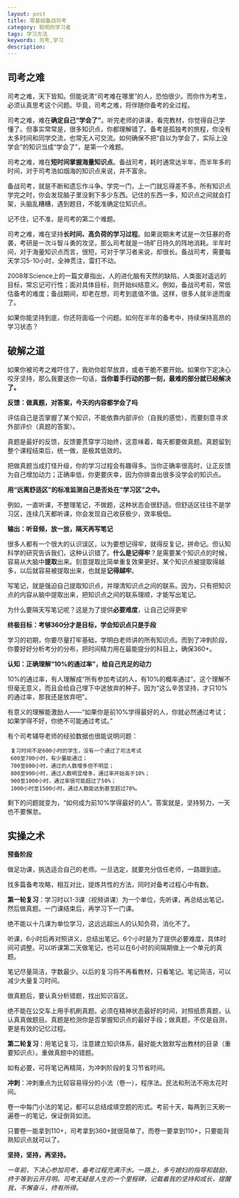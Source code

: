 ```yaml
---
layout: post
title: 零基础备战司考
category: 聪明的学习者
tags: 学习方法
keywords: 司考,学习
description: 
---
```


## 司考之难 ##
司考之难，天下皆知。但能说清“司考难在哪里”的人，恐怕很少。而你作为考生，必须认真思考这个问题。毕竟，司考之难，将伴随你备考的全过程。

司考之难，难在**确定自己“学会了”**。听完老师的讲课，看完教材，你觉得自己学懂了。但事实常常是，很多知识点，你都理解错了。备考是孤独考的旅程，你没有太多时间和同学交流，也常无人可交流。如何确保不把“自以为学会了，实际上没学会”的知识当成“学会了”，是第一个难题。

司考之难，难在**短时间掌握海量知识点**。备战司考，耗时通常达半年，而半年多的时间，对于司考浩如烟海的知识点来说，并不富余。

备战司考，就是不断和遗忘作斗争。学完一门，上一门就忘得差不多。所有知识点学完之时，你会发现脑子里没剩下多少东西。记住的东西一多，知识点之间就会打架，头脑乱糟糟，遇到题目，不能准确定位知识点。

记不住，记不准，是司考的第二个难题。

司考之难，难在坚持**长时间、高负荷的学习过程**。如果说期末考试是一次狂暴的奇袭，考研是一次斗智斗勇的攻坚，那么司考就是一场旷日持久的阵地消耗。半年时间，对于海量知识点而言，很短，可对于学习者来说，却很长。备战司考，需要每天学习5-10小时，全神贯注，雷打不动。

2008年Science上的一篇文章指出，人的进化脑有天然的缺陷，人类面对遥远的目标，常忘记可行性；面对具体目标，则开始纠结意义。例如，备战司考前，常低估备考的难度；备战期间，却老在想，司考到底值不值。这样，很多人就半途而废了。

如果你能坚持到底，你还将面临一个问题。如何在半年的备考中，持续保持高昂的学习状态？

## 破解之道 ##
如果你被司考之难吓住了，我劝你趁早放弃，或者干脆不要开始。如果你下定决心咬牙坚持，那么我要送你一句话，**当你着手行动的那一刻，最难的部分就已经解决了。**

**反馈：做真题，对答案，今天的内容都学会了吗**

评估自己是否掌握了某个知识，不能依靠内部评价（自我的感觉），而要刻意寻求外部评价（真题的答案）。

真题是最好的反馈，反馈要贯穿学习始终，这意味着，每天都要做真题。真题留到整个课程结束后，统一做，是极其低效的。

把做真题当成打怪升级，你的学习过程会有趣得多。当你正确率很高时，让正反馈为自己增加动力；正确率低，你更要庆幸，因为你排查出很多没学会的知识点。

**用“远离舒适区”的标准监测自己是否处在“学习区”之中。**

例如，一直听课，不整理笔记，不做题，这种状态会很舒适。但舒适区往往不是学习区，连续几天都听课，你会发现自己收获极少，效率极低。

**输出：听音频，放一放，隔天再写笔记**

很多人都有一个很大的认识误区，以为要想记得牢，就得反复记，拼命记。但认知科学的研究告诉我们，这种认识错了。**什么是记得牢**？是需要某个知识点的时候，容易从大脑中**提取**出来。刻意提取比简单重复效果更好。某个知识点被提取得越多，以后就容易被提取出来，也就是**记得越牢**。

写笔记，就是强迫自己提取知识点，并理清知识点之间的联系。因为，只有把知识点的内容从脑中提取出来，把知识点之间的联系理顺，才能写出笔记。

为什么要隔天写笔记呢？这是为了提供**必要难度**，让自己记得更牢

**终极目标：考够360分才是目标，学会知识点只是手段**

学习的初期，你要尽量打牢基础，学明白老师讲的所有知识点。而到了冲刺阶段，你要好好分析考分的分布，把时间精力用在最能提分的科目上，确保360+。

**认知：正确理解“10%的通过率”，给自己充足的动力**

10%的通过率，有人理解成“所有参加考试的人，有10%的概率通过”。这个理解不但毫无意义，而且会给自己埋下中途放弃的种子。因为“这么辛苦坚持，才只10%的通过率，那我还是放弃吧”。

有意义的理解能激励人——“如果你是前10%学得最好的人，你就必然通过考试；如果学得不好，你绝不可能通过考试。”

有个司考辅导老师的经验数据也很能说明问题：

	 复习时间不足600小时的学生，没有一个通过了司法考试
     600至700小时，有少量能通过；
     700至800小时，通过的人数增多但不明显；
     800至900小时，通过人数明显增多，通过率开始高于10%；
     900至1000小时，通过率很可能超过了50%；
     1000小时至1500小时，通过人数能达到甚至超过70%。

剩下的问题就变为，“如何成为前10%学得最好的人”。答案就是，坚持努力，一天也不要懈怠。


## 实操之术 ##

**预备阶段**

做足功课，挑选适合自己的老师。一旦选定，就要充分信任老师，一路跟到底。

找多篇备考攻略，相互对比，提炼共性的方法，同时对备考过程心中有数。

**第一轮复习**：学习时以1-3课（视频讲课）为一个单位，先听课，再总结出笔记，然后做真题。一门课结束后，再学习下一门课。

绝不能以十几课为单位学习，这远远超出人的认知负荷，消化不了。

听课，6小时后再对照讲义，总结出笔记。6个小时是为了提供必要难度，具体时间可调整。可以听课第二天做笔记，也可以在6小时的间隔期做上一个单元的真题。

笔记尽量简洁，字数最少。以后的复习将不再看教材，只看笔记。笔记简洁，可以减少大量复习时间。

做真题后，要认真分析错题，找出知识盲区。

绝不能在公交车上用手机刷真题。必须在精神状态最好的时间，对照纸质真题，认认真真做题目。真题是检测你是否掌握知识点的最好手段；做真题，不仅是自测，更是有效的记忆过程。

**第二轮复习**：用笔记复习，注意建立知识体系，最好能大致默写出教材的目录（重要知识点）。重做真题中的错题。

如有必要，可将笔记再精简，为冲刺阶段的复习节省时间。

**冲刺**：冲刺重点为比较容易得分的小法（卷一），程序法。民法和刑法不用太花时间。

卷一中每门小法的笔记，都可以总结成填空题的形式。考前十天，每两到三天刷一遍卷一的笔记，保证倒背如流。

只要卷一能拿到110+，司考拿到360+就很简单了。而卷一要拿到110+，只要能背熟知识点就可以了。

**坚持，坚持，再坚持。**

*一年前，下决心参加司考，备考过程充满汗水。一路上，多亏媳妇的指导和鼓励，终于等到云开月明。司考无疑是人生的一个里程碑，记载着我的坚持和成长，提醒我，不懈奋斗，终有所得。*

